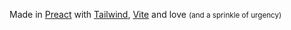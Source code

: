 Made in [Preact](https://preactjs.com/) with [Tailwind](https://tailwindcss.com/), [Vite](https://vite.dev/) and love <small>(and a sprinkle of urgency)</small>
